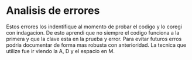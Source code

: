 # Analisis de errores 

Estos errores los indentifique al momento de probar el codigo y lo coregi con indagacion. De esto aprendi que no siempre el codigo funciona a la primera y que la clave esta en la prueba y error. Para evitar futuros erros podria documentar de forma mas robusta con anterioridad. La tecnica que utilize fue ir viendo la A, D y el espacio en M. 

